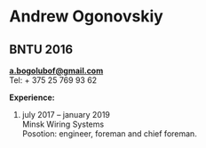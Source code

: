 # Andrew Ogonovskiy
## BNTU 2016 
**a.bogolubof@gmail.com**  
Tel: + 375 25 769 93 62  

**Experience:**
1. july 2017 – january 2019  
   Minsk Wiring Systems   
   Posotion: engineer, foreman and chief foreman.